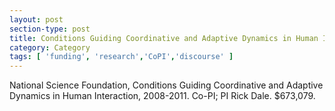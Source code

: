 ```yaml
---
layout: post
section-type: post
title: Conditions Guiding Coordinative and Adaptive Dynamics in Human Interaction
category: Category
tags: [ 'funding', 'research','CoPI','discourse' ]
---
```

National Science Foundation, Conditions Guiding Coordinative and Adaptive Dynamics in Human Interaction, 2008-2011. Co-PI; PI Rick Dale. $673,079.

